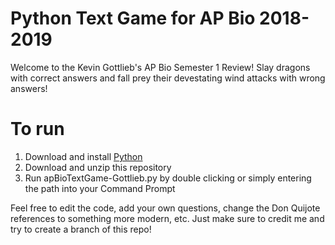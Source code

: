 # Python Text Game for AP Bio 2018-2019
Welcome to the Kevin Gottlieb's AP Bio Semester 1 Review! Slay dragons with correct answers and fall prey their devestating wind attacks with wrong answers!

# To run #
1. Download and install [Python](https://www.python.org/downloads/)
2. Download and unzip this repository
3. Run apBioTextGame-Gottlieb.py by double clicking or simply entering the path into your Command Prompt

Feel free to edit the code, add your own questions, change the Don Quijote references to something more modern, etc. Just make sure to credit me and try to create a branch of this repo!
